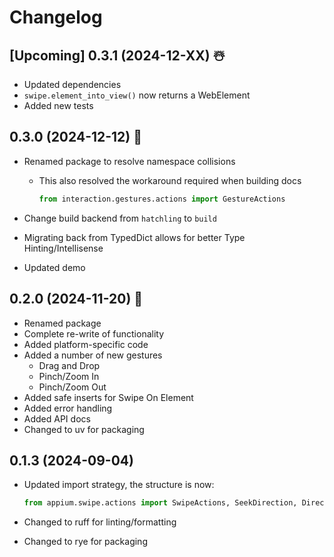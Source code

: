 # Changelog

## [Upcoming] 0.3.1 (2024-12-XX) ☃️

- Updated dependencies
- `swipe.element_into_view()` now returns a WebElement
- Added new tests

## 0.3.0 (2024-12-12) 🎄

- Renamed package to resolve namespace collisions
  - This also resolved the workaround required when building docs

      ```python
      from interaction.gestures.actions import GestureActions
      ```

- Change build backend from `hatchling` to `build`
- Migrating back from TypedDict allows for better Type Hinting/Intellisense
- Updated demo

## 0.2.0 (2024-11-20) 🥳

- Renamed package
- Complete re-write of functionality
- Added platform-specific code
- Added a number of new gestures
  - Drag and Drop
  - Pinch/Zoom In
  - Pinch/Zoom Out
- Added safe inserts for Swipe On Element
- Added error handling
- Added API docs
- Changed to uv for packaging

## 0.1.3 (2024-09-04)

- Updated import strategy, the structure is now:  

    ```python
    from appium.swipe.actions import SwipeActions, SeekDirection, Direction
    ```

- Changed to ruff for linting/formatting
- Changed to rye for packaging
